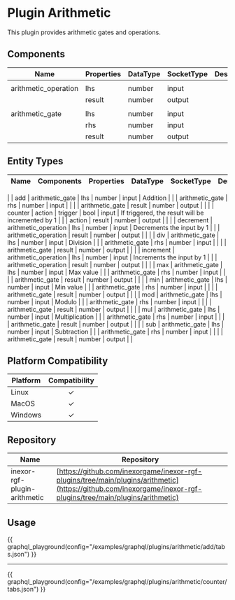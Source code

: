 # Plugin Arithmetic

This plugin provides arithmetic gates and operations.

## Components

| Name                 | Properties | DataType | SocketType | Description |
|----------------------|------------|----------|------------|-------------|
|                      |
| arithmetic_operation | lhs        | number   | input      |             |
|                      | result     | number   | output     |             |
|                      |
| arithmetic_gate      | lhs        | number   | input      |             |
|                      | rhs        | number   | input      |             |
|                      | result     | number   | output     |             |

## Entity Types

| Name      | Components           | Properties | DataType | SocketType | Description                                       |
|-----------|----------------------|------------|----------|------------|---------------------------------------------------|
|
| add       | arithmetic_gate      | lhs        | number   | input      | Addition                                          |
|           | arithmetic_gate      | rhs        | number   | input      |                                                   |
|           | arithmetic_gate      | result     | number   | output     |                                                   |
|
| counter   | action               | trigger    | bool     | input      | If triggered, the result will be incremented by 1 |
|           | action               | result     | number   | output     |                                                   |
|
| decrement | arithmetic_operation | lhs        | number   | input      | Decrements the input by 1                         |
|           | arithmetic_operation | result     | number   | output     |                                                   |
|
| div       | arithmetic_gate      | lhs        | number   | input      | Division                                          |
|           | arithmetic_gate      | rhs        | number   | input      |                                                   |
|           | arithmetic_gate      | result     | number   | output     |                                                   |
|
| increment | arithmetic_operation | lhs        | number   | input      | Increments the input by 1                         |
|           | arithmetic_operation | result     | number   | output     |                                                   |
|
| max       | arithmetic_gate      | lhs        | number   | input      | Max value                                         |
|           | arithmetic_gate      | rhs        | number   | input      |                                                   |
|           | arithmetic_gate      | result     | number   | output     |                                                   |
|
| min       | arithmetic_gate      | lhs        | number   | input      | Min value                                         |
|           | arithmetic_gate      | rhs        | number   | input      |                                                   |
|           | arithmetic_gate      | result     | number   | output     |                                                   |
|
| mod       | arithmetic_gate      | lhs        | number   | input      | Modulo                                            |
|           | arithmetic_gate      | rhs        | number   | input      |                                                   |
|           | arithmetic_gate      | result     | number   | output     |                                                   |
|
| mul       | arithmetic_gate      | lhs        | number   | input      | Multiplication                                    |
|           | arithmetic_gate      | rhs        | number   | input      |                                                   |
|           | arithmetic_gate      | result     | number   | output     |                                                   |
|
| sub       | arithmetic_gate      | lhs        | number   | input      | Subtraction                                       |
|           | arithmetic_gate      | rhs        | number   | input      |                                                   |
|           | arithmetic_gate      | result     | number   | output     |                                                   |

## Platform Compatibility

| Platform | Compatibility |
|----------|:-------------:|
| Linux    |       ✓       |
| MacOS    |       ✓       |
| Windows  |       ✓       |

## Repository

| Name                         | Repository                                                                                                                                                     |
|------------------------------|----------------------------------------------------------------------------------------------------------------------------------------------------------------|
| inexor-rgf-plugin-arithmetic | [https://github.com/inexorgame/inexor-rgf-plugins/tree/main/plugins/arithmetic](https://github.com/inexorgame/inexor-rgf-plugins/tree/main/plugins/arithmetic) |

## Usage

{{ graphql_playground(config="/examples/graphql/plugins/arithmetic/add/tabs.json") }}

---

{{ graphql_playground(config="/examples/graphql/plugins/arithmetic/counter/tabs.json") }}
